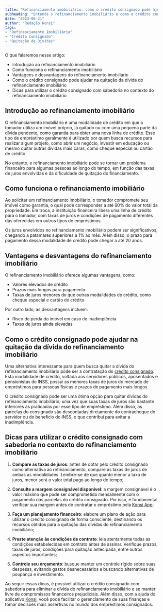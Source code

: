 ```yaml
---
title: "Refinanciamento imobiliário: como o crédito consignado pode ajudar na quitação da dívida"
subheading: "Entenda o refinanciamento imobiliário e como o crédito consignado pode ser utilizado como uma ferramenta para eliminar esse tipo de dívida"
date: "2023-06-21"
author: "Redação Konsi"
tags:
- "Refinanciamento Imobiliário"
- "Crédito Consignado"
- "Quitação de Dívidas"
---
```


O que falaremos nesse artigo:
- Introdução ao refinanciamento imobiliário
- Como funciona o refinanciamento imobiliário
- Vantagens e desvantagens do refinanciamento imobiliário
- Como o crédito consignado pode ajudar na quitação da dívida do refinanciamento imobiliário
- Dicas para utilizar o crédito consignado com sabedoria no contexto do refinanciamento imobiliário

## Introdução ao refinanciamento imobiliário

O refinanciamento imobiliário é uma modalidade de crédito em que o tomador utiliza um imóvel próprio, já quitado ou com uma pequena parte da dívida pendente, como garantia para obter uma nova linha de crédito. Esse tipo de empréstimo geralmente é utilizado por quem busca recursos para realizar algum projeto, como abrir um negócio, investir em educação ou mesmo quitar outras dívidas mais caras, como cheque especial ou cartão de crédito.

No entanto, o refinanciamento imobiliário pode se tornar um problema financeiro para algumas pessoas ao longo do tempo, em função das taxas de juros envolvidas e da dificuldade de quitação do financiamento.

## Como funciona o refinanciamento imobiliário

Ao solicitar um refinanciamento imobiliário, o tomador compromete seu imóvel como garantia, o qual pode corresponder a até 60% do valor total da propriedade. Em troca, a instituição financeira libera uma linha de crédito para o tomador, com taxas de juros e condições de pagamento diferentes das oferecidas em outros tipos de empréstimos.

Os juros envolvidos no refinanciamento imobiliário podem ser significativos, chegando a patamares superiores a 1% ao mês. Além disso, o prazo para pagamento dessa modalidade de crédito pode chegar a até 20 anos.

## Vantagens e desvantagens do refinanciamento imobiliário

O refinanciamento imobiliário oferece algumas vantagens, como:

- Valores elevados de crédito
- Prazos mais longos para pagamento
- Taxas de juros menores do que outras modalidades de crédito, como cheque especial e cartão de crédito

Por outro lado, as desvantagens incluem:

- Risco de perda do imóvel em caso de inadimplência
- Taxas de juros ainda elevadas

## Como o crédito consignado pode ajudar na quitação da dívida do refinanciamento imobiliário

Uma alternativa interessante para quem busca quitar a dívida do refinanciamento imobiliário pode ser a contratação do [crédito consignado](https://konsi.com.br/postagens/5-motivos-para-escolher-o-credito-consignado-publico.md). Esta modalidade de crédito, voltada aos servidores públicos, aposentados e pensionistas do INSS, possui as menores taxas de juros do mercado de empréstimos para pessoas físicas e prazos de pagamento mais longos.

O crédito consignado pode ser uma ótima opção para quitar dívidas do refinanciamento imobiliário, uma vez que suas taxas de juros são bastante inferiores às praticadas por esse tipo de empréstimo. Além disso, as parcelas do consignado são descontadas diretamente do contracheque do servidor ou do benefício do INSS, o que contribui para evitar a inadimplência.

## Dicas para utilizar o crédito consignado com sabedoria no contexto do refinanciamento imobiliário

1. **Compare as taxas de juros**: antes de optar pelo crédito consignado como alternativa ao refinanciamento, compare as taxas de juros de ambas as modalidades. Lembre-se de que quanto menor a taxa de juros, menor será o valor total pago ao longo do tempo;

2. **Consulte a margem consignável disponível**: a margem consignável é o valor máximo que pode ser comprometido mensalmente com o pagamento das parcelas do crédito consignado. Por isso, é fundamental verificar sua margem antes de contratar o empréstimo pela [Konsi App](https://konsi.com.br/);

3. **Faça um planejamento financeiro**: elabore um plano de ação para utilizar o crédito consignado de forma consciente, destinando os recursos obtidos para a quitação das dívidas do refinanciamento imobiliário;

4. **Preste atenção às condições de contrato**: leia atentamente todas as condições estabelecidas em contrato antes de assinar. Verifique prazos, taxas de juros, condições para quitação antecipada, entre outros aspectos importantes;

5. **Controle seu orçamento**: busque manter um controle rígido sobre suas despesas, evitando gastos desnecessários e buscando alternativas de poupança e investimento.

Ao seguir essas dicas, é possível utilizar o crédito consignado com sabedoria para eliminar a dívida do refinanciamento imobiliário e se manter livre de compromissos financeiros prejudiciais. Além disso, com a ajuda do aplicativo [Konsi](https://konsi.com.br/), você pode facilitar o gerenciamento de suas finanças e tomar decisões mais assertivas no mundo dos empréstimos consignados.